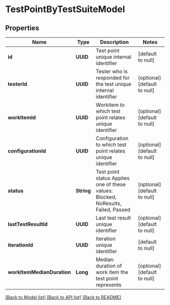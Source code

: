 # TestPointByTestSuiteModel
## Properties

| Name | Type | Description | Notes |
|------------ | ------------- | ------------- | -------------|
| **id** | **UUID** | Test point unique internal identifier | [default to null] |
| **testerId** | **UUID** | Tester who is responded for the test unique internal identifier | [optional] [default to null] |
| **workItemId** | **UUID** | Workitem to which test point relates unique identifier | [optional] [default to null] |
| **configurationId** | **UUID** | Configuration to which test point relates unique identifier | [optional] [default to null] |
| **status** | **String** | Test point status  Applies one of these values: Blocked, NoResults, Failed, Passed | [optional] [default to null] |
| **lastTestResultId** | **UUID** | Last test result unique identifier | [optional] [default to null] |
| **iterationId** | **UUID** | Iteration unique identifier | [default to null] |
| **workItemMedianDuration** | **Long** | Median duration of work item the test point represents | [optional] [default to null] |

[[Back to Model list]](../README.md#documentation-for-models) [[Back to API list]](../README.md#documentation-for-api-endpoints) [[Back to README]](../README.md)

